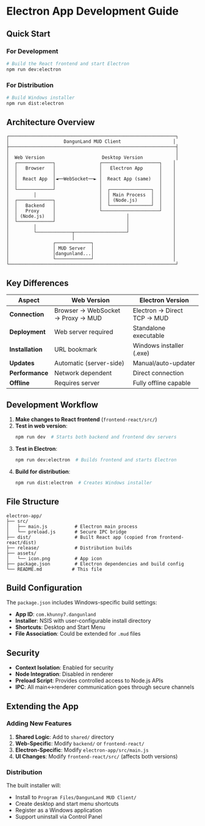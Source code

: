 # Electron App Development Guide

## Quick Start

### For Development
```bash
# Build the React frontend and start Electron
npm run dev:electron
```

### For Distribution
```bash
# Build Windows installer
npm run dist:electron
```

## Architecture Overview

```
┌─────────────────────────────────────────────────────────────┐
│                    DangunLand MUD Client                   │
├─────────────────────────────────────────────────────────────┤
│                                                             │
│  Web Version                     Desktop Version            │
│  ┌─────────────┐                ┌─────────────────────┐    │
│  │   Browser   │                │   Electron App      │    │
│  │             │                │                     │    │
│  │  React App  │◄──WebSocket──► │  React App (same)   │    │
│  │             │                │                     │    │
│  └─────────────┘                │  ┌───────────────┐  │    │
│         │                       │  │ Main Process  │  │    │
│  ┌─────────────┐                │  │ (Node.js)     │  │    │
│  │   Backend   │                │  └───────────────┘  │    │
│  │   Proxy     │                └─────────────────────┘    │
│  │ (Node.js)   │                          │                │
│  └─────────────┘                          │                │
│         │                                 │                │
│         └─────────────┬───────────────────┘                │
│                       │                                    │
│                ┌─────────────┐                             │
│                │ MUD Server  │                             │
│                │dangunland...│                             │
│                └─────────────┘                             │
└─────────────────────────────────────────────────────────────┘
```

## Key Differences

| Aspect | Web Version | Electron Version |
|--------|-------------|------------------|
| **Connection** | Browser → WebSocket → Proxy → MUD | Electron → Direct TCP → MUD |
| **Deployment** | Web server required | Standalone executable |
| **Installation** | URL bookmark | Windows installer (.exe) |
| **Updates** | Automatic (server-side) | Manual/auto-updater |
| **Performance** | Network dependent | Direct connection |
| **Offline** | Requires server | Fully offline capable |

## Development Workflow

1. **Make changes to React frontend** (`frontend-react/src/`)
2. **Test in web version**:
   ```bash
   npm run dev  # Starts both backend and frontend dev servers
   ```
3. **Test in Electron**:
   ```bash
   npm run dev:electron  # Builds frontend and starts Electron
   ```
4. **Build for distribution**:
   ```bash
   npm run dist:electron  # Creates Windows installer
   ```

## File Structure

```
electron-app/
├── src/
│   ├── main.js          # Electron main process
│   └── preload.js       # Secure IPC bridge
├── dist/                # Built React app (copied from frontend-react/dist)
├── release/             # Distribution builds
├── assets/
│   └── icon.png         # App icon
├── package.json         # Electron dependencies and build config
└── README.md           # This file
```

## Build Configuration

The `package.json` includes Windows-specific build settings:

- **App ID**: `com.khunny7.dangunland`
- **Installer**: NSIS with user-configurable install directory
- **Shortcuts**: Desktop and Start Menu
- **File Association**: Could be extended for `.mud` files

## Security

- **Context Isolation**: Enabled for security
- **Node Integration**: Disabled in renderer
- **Preload Script**: Provides controlled access to Node.js APIs
- **IPC**: All main↔renderer communication goes through secure channels

## Extending the App

### Adding New Features

1. **Shared Logic**: Add to `shared/` directory
2. **Web-Specific**: Modify `backend/` or `frontend-react/`
3. **Electron-Specific**: Modify `electron-app/src/main.js`
4. **UI Changes**: Modify `frontend-react/src/` (affects both versions)

### Distribution

The built installer will:
- Install to `Program Files/DangunLand MUD Client/`
- Create desktop and start menu shortcuts
- Register as a Windows application
- Support uninstall via Control Panel